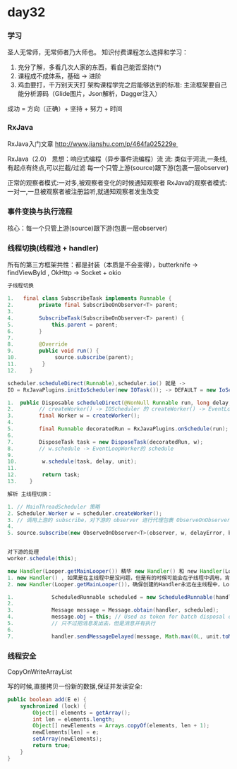 # day32

### 学习

圣人无常师，无常师者乃大师也。
知识付费课程怎么选择和学习：
1. 充分了解，多看几次人家的东西，看自己能否坚持(*)
2. 课程成不成体系，基础 -> 进阶
3. 鸡血要打，千万别天天打
架构课程学完之后能够达到的标准: 主流框架要自己能分析源码（Glide图片，Json解析，Dagger注入）

成功 = 方向（正确）+ 坚持 + 努力 + 时间

### RxJava

RxJava入门文章
http://www.jianshu.com/p/464fa025229e 

RxJava（2.0） 思想：响应式编程（异步事件流编程）流
流: 类似于河流,一条线,有起点有终点,可以拦截/过滤
每一个只管上游(source)跟下游(包裹一层observer)

正常的观察者模式:一对多,被观察者变化的时候通知观察者
RxJava的观察者模式:一对一,一旦被观察者被注册监听,就通知观察者发生改变

### 事件变换与执行流程

核心：每一个只管上游(source)跟下游(包裹一层observer)

### 线程切换(线程池 + handler)

所有的第三方框架共性：都是封装（本质是不会变得），butterknife -> findViewById , OkHttp -> Socket + okio 

```java
子线程切换

1.   final class SubscribeTask implements Runnable {
2.        private final SubscribeOnObserver<T> parent;
3.
4.        SubscribeTask(SubscribeOnObserver<T> parent) {
5.            this.parent = parent;
6.        }
7.
8.        @Override
9.        public void run() {
10.            source.subscribe(parent);
11.        }
12.    }

scheduler.scheduleDirect(Runnable),scheduler.io() 就是 -> 
IO = RxJavaPlugins.initIoScheduler(new IOTask()); -> DEFAULT = new IoScheduler(); -> 创建一个线程池的封装对象

1.  public Disposable scheduleDirect(@NonNull Runnable run, long delay, @NonNull TimeUnit unit) {
2.        // createWorker() -> IOScheduler 的 createWorker() -> EventLoopWorker
3.        final Worker w = createWorker();
4.
5.        final Runnable decoratedRun = RxJavaPlugins.onSchedule(run);
6.
7.        DisposeTask task = new DisposeTask(decoratedRun, w);
8.        // w.schedule -> EventLoopWorker的 schedule 
9.
10.        w.schedule(task, delay, unit);
11.
12.        return task;
13.    }

解析 主线程切换：

1. // MainThreadScheduler 策略
2. Scheduler.Worker w = scheduler.createWorker();
3. // 调用上游的 subscribe，对下游的 observer 进行代理包裹 ObserveOnObserver
4.
5. source.subscribe(new ObserveOnObserver<T>(observer, w, delayError, bufferSize));


对下游的处理
worker.schedule(this); 

new Handler(Looper.getMainLooper()) 精华 new Handler() 和 new Handler(Looper.getMainLooper()) 的区别:
1. new Handler() , 如果是在主线程中是没问题，但是有的时候可能会在子线程中调用，肯定就报错
2. new Handler(Looper.getMainLooper())，确保创建的Handler永远在主线程中，Looper要是主线程的Looper

1.            ScheduledRunnable scheduled = new ScheduledRunnable(handler, run);
2.
3.            Message message = Message.obtain(handler, scheduled);
4.            message.obj = this; // Used as token for batch disposal of this worker's runnables.
5.            // 只不过把消息发出去，但是消息并有执行
6.
7.            handler.sendMessageDelayed(message, Math.max(0L, unit.toMillis(delay)));

```

### 线程安全

CopyOnWriteArrayList

写的时候,直接拷贝一份新的数据,保证并发读安全:

```java
public boolean add(E e) {
    synchronized (lock) {
        Object[] elements = getArray();
        int len = elements.length;
        Object[] newElements = Arrays.copyOf(elements, len + 1);
        newElements[len] = e;
        setArray(newElements);
        return true;
    }
}
```
